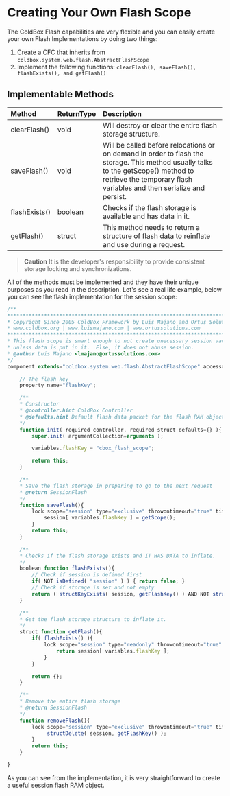 # Creating Your Own Flash Scope

The ColdBox Flash capabilities are very flexible and you can easily create your own Flash Implementations by doing two things:

1. Create a CFC that inherits from `coldbox.system.web.flash.AbstractFlashScope`
2. Implement the following functions: `clearFlash(), saveFlash(), flashExists(), and getFlash()`

## Implementable Methods

| Method | ReturnType | Description |
| :--- | :--- | :--- |
| clearFlash\(\) | void | Will destroy or clear the entire flash storage structure. |
| saveFlash\(\) | void | Will be called before relocations or on demand in order to flash the storage. This method usually talks to the getScope\(\) method to retrieve the temporary flash variables and then serialize and persist. |
| flashExists\(\) | boolean | Checks if the flash storage is available and has data in it. |
| getFlash\(\) | struct | This method needs to return a structure of flash data to reinflate and use during a request. |

> **Caution** It is the developer's responsibility to provide consistent storage locking and synchronizations.

All of the methods must be implemented and they have their unique purposes as you read in the description. Let's see a real life example, below you can see the flash implementation for the session scope:

```javascript
/**
*********************************************************************************
* Copyright Since 2005 ColdBox Framework by Luis Majano and Ortus Solutions, Corp
* www.coldbox.org | www.luismajano.com | www.ortussolutions.com
********************************************************************************
* This flash scope is smart enough to not create unecessary session variables
* unless data is put in it.  Else, it does not abuse session.
* @author Luis Majano <lmajano@ortussolutions.com>
*/
component extends="coldbox.system.web.flash.AbstractFlashScope" accessors="true"{

    // The flash key
    property name="flashKey";

    /**
    * Constructor
    * @controller.hint ColdBox Controller
    * @defaults.hint Default flash data packet for the flash RAM object=[scope,properties,inflateToRC,inflateToPRC,autoPurge,autoSave]
    */
    function init( required controller, required struct defaults={} ){
        super.init( argumentCollection=arguments );

        variables.flashKey = "cbox_flash_scope";

        return this;
    }

    /**
    * Save the flash storage in preparing to go to the next request
    * @return SessionFlash
    */
    function saveFlash(){
        lock scope="session" type="exclusive" throwontimeout="true" timeout="20"{
            session[ variables.flashKey ] = getScope();
        }
        return this;
    }

    /**
    * Checks if the flash storage exists and IT HAS DATA to inflate.
    */
    boolean function flashExists(){
        // Check if session is defined first
        if( NOT isDefined( "session" ) ) { return false; }
        // Check if storage is set and not empty
        return ( structKeyExists( session, getFlashKey() ) AND NOT structIsEmpty( session[ getFlashKey() ] ) );
    }

    /**
    * Get the flash storage structure to inflate it.
    */
    struct function getFlash(){
        if( flashExists() ){
            lock scope="session" type="readonly" throwontimeout="true" timeout="20"{
                return session[ variables.flashKey ];
            }
        }

        return {};
    }

    /**
    * Remove the entire flash storage
    * @return SessionFlash
    */
    function removeFlash(){
        lock scope="session" type="exclusive" throwontimeout="true" timeout="20"{
             structDelete( session, getFlashKey() );
        }
        return this;
    }

}
```

As you can see from the implementation, it is very straightforward to create a useful session flash RAM object.

